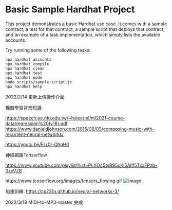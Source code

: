 # Basic Sample Hardhat Project

This project demonstrates a basic Hardhat use case. It comes with a sample contract, a test for that contract, a sample script that deploys that contract, and an example of a task implementation, which simply lists the available accounts.

Try running some of the following tasks:

```shell
npx hardhat accounts
npx hardhat compile
npx hardhat clean
npx hardhat test
npx hardhat node
node scripts/sample-script.js
npx hardhat help
```
2022/2/14 更新上傳操作介面

機器學習背景知識: 

https://speech.ee.ntu.edu.tw/~hylee/ml/ml2021-course-data/regression%20(v16).pdf
https://www.danieldjohnson.com/2015/08/03/composing-music-with-recurrent-neural-networks/

https://youtu.be/FLr0r-QhqH0

神經網路Tensorflow

https://www.youtube.com/playlist?list=PLXO45tsB95cKI5AIlf5TxxFPzb-0zeVZ8

https://www.tensorflow.org/images/tensors_flowing.gif
![image](https://user-images.githubusercontent.com/72617049/158062613-b53652fc-36e9-4a06-a5d0-b72b6193ce7f.png)

加速訓練: https://cs231n.github.io/neural-networks-3/

2022/3/19 MIDI-to-MP3-master 完成

